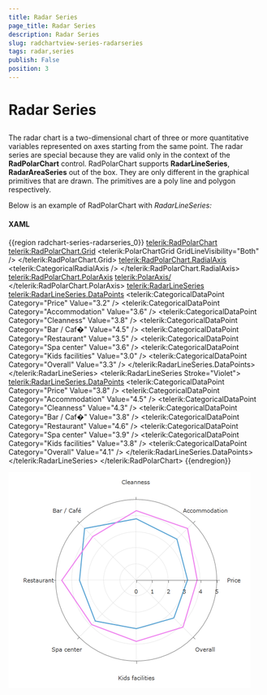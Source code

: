 ```yaml
---
title: Radar Series
page_title: Radar Series
description: Radar Series
slug: radchartview-series-radarseries
tags: radar,series
publish: False
position: 3
---
```


# Radar Series



## 

The radar chart is a two-dimensional chart of three or more quantitative variables represented on axes starting from the same point. The radar series are special because they are valid only in the context of the __RadPolarChart__ control. RadPolarChart supports __RadarLineSeries__, __RadarAreaSeries__ out of the box. They are only different in the graphical primitives that are drawn. The primitives are a poly line and polygon respectively.

Below is an example of RadPolarChart with *RadarLineSeries:*

#### __XAML__

{{region radchart-series-radarseries_0}}
	       <telerik:RadPolarChart>
	            <telerik:RadPolarChart.Grid>
	                <telerik:PolarChartGrid GridLineVisibility="Both" />
	            </telerik:RadPolarChart.Grid>
	            <telerik:RadPolarChart.RadialAxis>
	                <telerik:CategoricalRadialAxis />
	            </telerik:RadPolarChart.RadialAxis>
	            <telerik:RadPolarChart.PolarAxis>
	                <telerik:PolarAxis/>
	            </telerik:RadPolarChart.PolarAxis>
	            <telerik:RadarLineSeries>
	                <telerik:RadarLineSeries.DataPoints>
	                    <telerik:CategoricalDataPoint Category="Price" Value="3.2" />
	                    <telerik:CategoricalDataPoint Category="Accommodation" Value="3.6" />
	                    <telerik:CategoricalDataPoint Category="Cleanness" Value="3.8" />
	                    <telerik:CategoricalDataPoint Category="Bar / Caf�" Value="4.5" />
	                    <telerik:CategoricalDataPoint Category="Restaurant" Value="3.5" />
	                    <telerik:CategoricalDataPoint Category="Spa center" Value="3.6" />
	                    <telerik:CategoricalDataPoint Category="Kids facilities" Value="3.0" />
	                    <telerik:CategoricalDataPoint Category="Overall" Value="3.3" />
	                </telerik:RadarLineSeries.DataPoints>
	            </telerik:RadarLineSeries>
	            <telerik:RadarLineSeries Stroke="Violet">
	                <telerik:RadarLineSeries.DataPoints>
	                    <telerik:CategoricalDataPoint Category="Price" Value="3.8" />
	                    <telerik:CategoricalDataPoint Category="Accommodation" Value="4.5" />
	                    <telerik:CategoricalDataPoint Category="Cleanness" Value="4.3" />
	                    <telerik:CategoricalDataPoint Category="Bar / Caf�" Value="3.8" />
	                    <telerik:CategoricalDataPoint Category="Restaurant" Value="4.6" />
	                    <telerik:CategoricalDataPoint Category="Spa center" Value="3.9" />
	                    <telerik:CategoricalDataPoint Category="Kids facilities" Value="3.8" />
	                    <telerik:CategoricalDataPoint Category="Overall" Value="4.1" />
	                </telerik:RadarLineSeries.DataPoints>
	            </telerik:RadarLineSeries>
	        </telerik:RadPolarChart>
	{{endregion}}





![Rad Chart View-chart series radar](images/RadChartView-chart_series_radar.PNG)
